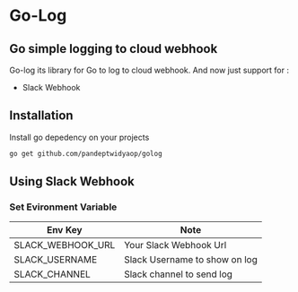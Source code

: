 # Go-Log 
## Go simple logging to cloud webhook

Go-log its library for Go to log to cloud webhook.
And now just support for :
- Slack Webhook

## Installation

Install go depedency on your projects

```sh
go get github.com/pandeptwidyaop/golog
```

## Using Slack Webhook

### Set Evironment Variable

| Env Key | Note |
| ------- | ----- |
| SLACK_WEBHOOK_URL | Your Slack Webhook Url | 
| SLACK_USERNAME | Slack Username to show on log |
| SLACK_CHANNEL | Slack channel to send log |

